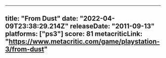 
---
title: "From Dust"
date: "2022-04-09T23:38:29.214Z"
releaseDate: "2011-09-13"
platforms: ["ps3"]
score: 81
metacriticLink: "https://www.metacritic.com/game/playstation-3/from-dust"
---
